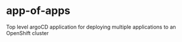 # app-of-apps
Top level argoCD application for deploying multiple applications to an OpenShift cluster
